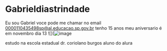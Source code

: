 # Gabrieldiastrindade
Eu sou Gabriel 
voce pode me chamar no email 0000110435498sp@al.educacao.sp.gov.br
tenho 15 anos
meu aniversario é em novembro dia 13 
![](![image](https://github.com/user-attachments/assets/3e7254da-8be5-4edc-9b6e-d50f85e550c0)

estudo na escola estadual dr. coriolano burgos
aluno do alura
